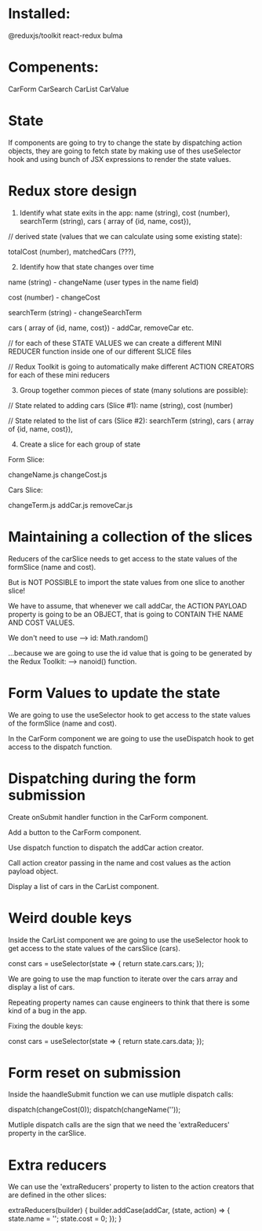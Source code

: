 # Installed:
@reduxjs/toolkit
react-redux
bulma

# Compenents:
CarForm
CarSearch
CarList
CarValue

# State

If components are going to try to change the state by dispatching action objects, they are going to fetch state by making use of thes useSelector hook and using bunch of JSX expressions to render the state values.

# Redux store design

1. Identify what state exits in the app:
name (string), 
cost (number), 
searchTerm (string),
cars ( array of {id, name, cost}),

// derived state (values that we can calculate using some existing state):

totalCost (number),
matchedCars (???),


2. Identify how that state changes over time

name (string) -  changeName (user types in the name field)

cost (number) - changeCost

searchTerm (string) - changeSearchTerm

cars ( array of {id, name, cost}) - addCar, removeCar etc.

// for each of these STATE VALUES we can create a different MINI REDUCER function inside one of our different SLICE files 

// Redux Toolkit is going to automatically make different ACTION CREATORS for each of these mini reducers

3. Group together common pieces of state (many solutions are possible):

// State related to adding cars (Slice #1):
name (string),
cost (number)

// State related to the list of cars (Slice #2):
searchTerm (string),
cars ( array of {id, name, cost}),


4. Create a slice for each group of state

Form Slice: 

changeName.js
changeCost.js

Cars Slice:

changeTerm.js
addCar.js
removeCar.js

 # Maintaining a collection of the slices

 Reducers of the carSlice needs to get access to the state values of the formSlice (name and cost).

 But is NOT POSSIBLE to import the state values from one slice to another slice!

 We have to assume, that whenever we call addCar, the ACTION PAYLOAD property is going to be an OBJECT, that is going to CONTAIN THE NAME AND COST VALUES.

We don't need to use --> id: Math.random()

...because we are going to use the id value that is going to be generated by the Redux Toolkit: --> nanoid() function.

# Form Values to update the state

We are going to use the useSelector hook to get access to the state values of the formSlice (name and cost).

In the CarForm component we are going to use the useDispatch hook to get access to the dispatch function.

# Dispatching during the form submission

Create onSubmit handler function in the CarForm component.

Add a button to the CarForm component.

Use dispatch function to dispatch the addCar action creator.

Call action creator passing in the name and cost values as the action payload object.

Display a list of cars in the CarList component.

# Weird double keys

Inside the CarList component we are going to use the useSelector hook to get access to the state values of the carsSlice (cars).

const cars  = useSelector(state => {
        return state.cars.cars;
    });

We are going to use the map function to iterate over the cars array and display a list of cars.

Repeating property names can cause engineers to think that there is some kind of a bug in the app.

Fixing the double keys:

const cars = useSelector(state => {
    return state.cars.data;
});

# Form reset on submission

Inside the haandleSubmit function we can use mutliple dispatch calls:

dispatch(changeCost(0));
dispatch(changeName(''));

Mutliple dispatch calls are the sign that we need the 'extraReducers' property in the carSlice.

# Extra reducers

We can use the 'extraReducers' property to listen to the action creators that are defined in the other slices:

extraReducers(builder) {
        builder.addCase(addCar, (state, action) => {
            state.name = '';
            state.cost = 0;
        });
    }

